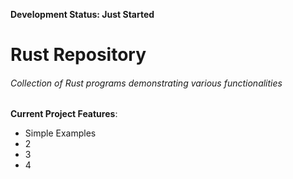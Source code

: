 **Development Status: Just Started**
# Rust Repository
###### Collection of Rust programs demonstrating various functionalities
**Current Project Features**:
  * Simple Examples
  * 2
  * 3
  * 4
